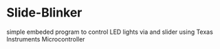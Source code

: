 # Slide-Blinker

simple embeded program to control LED lights via and slider using Texas Instruments Microcontroller
